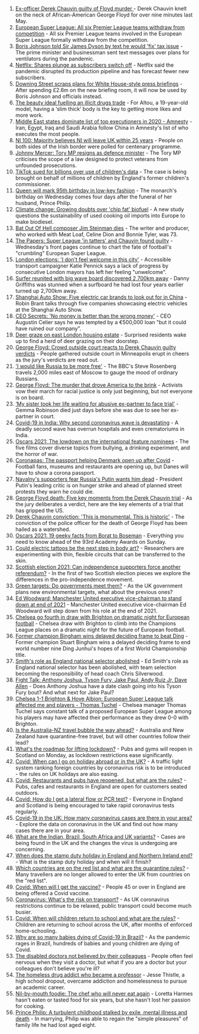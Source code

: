 1. [Ex-officer Derek Chauvin guilty of Floyd murder ](https://www.bbc.co.uk/news/world-us-canada-56818766) - Derek Chauvin knelt on the neck of African-American George Floyd for over nine minutes last May.
2. [European Super League: All six Premier League teams withdraw from competition](https://www.bbc.co.uk/sport/football/56823501) - All six Premier League teams involved in the European Super League formally withdraw from the competition.
3. [Boris Johnson told Sir James Dyson by text he would 'fix' tax issue](https://www.bbc.co.uk/news/uk-politics-56819137) - The prime minister and businessman sent text messages over plans for ventilators during the pandemic.
4. [Netflix: Shares plunge as subscribers switch off](https://www.bbc.co.uk/news/business-56826190) - Netflix said the pandemic disrupted its production pipeline and has forecast fewer new subscribers.
5. [Downing Street scraps plans for White House-style press briefings](https://www.bbc.co.uk/news/uk-politics-56818750) - After spending £2.6m on the new briefing room, it will now be used by Boris Johnson and officials instead.
6. [The beauty ideal fuelling an illicit drugs trade](https://www.bbc.co.uk/news/stories-56819838) - For Altou, a 19-year-old model, having a ‘slim thick’ body is the key to getting more likes and more work.
7. [Middle East states dominate list of top executioners in 2020 - Amnesty](https://www.bbc.co.uk/news/world-middle-east-56817706) - Iran, Egypt, Iraq and Saudi Arabia follow China in Amnesty's list of who executes the most people.
8. [NI 100: Majority believes NI will leave UK within 25 years](https://www.bbc.co.uk/news/uk-northern-ireland-56777985) - People on both sides of the Irish border were polled for centenary programme.
9. [Johnny Mercer: Tory MP resigns as defence minister](https://www.bbc.co.uk/news/uk-politics-56823348) - The Tory MP criticises the scope of a law designed to protect veterans from unfounded prosecutions.
10. [TikTok sued for billions over use of children's data](https://www.bbc.co.uk/news/technology-56815480) - The case is being brought on behalf of millions of children by England's former children's commissioner.
11. [Queen will mark 95th birthday in low-key fashion](https://www.bbc.co.uk/news/uk-56811715) - The monarch's birthday on Wednesday comes four days after the funeral of her husband, Prince Philip.
12. [Climate change: Growing doubts over 'chip fat' biofuel](https://www.bbc.co.uk/news/science-environment-56819257) - A new study questions the sustainability of used cooking oil imports into Europe to make biodiesel.
13. [Bat Out Of Hell composer Jim Steinman dies](https://www.bbc.co.uk/news/entertainment-arts-56825060) - The writer and producer, who worked with Meat Loaf, Celine Dion and Bonnie Tyler, was 73.
14. [The Papers: Super League 'in tatters' and Chauvin found guilty](https://www.bbc.co.uk/news/blogs-the-papers-56825470) - Wednesday's front pages continue to chart the fate of football's "crumbling" European Super League.
15. [London elections: 'I don't feel welcome in this city'](https://www.bbc.co.uk/news/uk-england-london-56815242) - Accessible transport campaigner Katie Pennick says a lack of progress by consecutive London mayors has left her feeling "unwelcome".
16. [Surfer reunited with big wave board discovered 2,700km away](https://www.bbc.co.uk/news/world-australia-56798218) - Danny Griffiths was stunned when a surfboard he had lost four years earlier turned up 2,700km away.
17. [Shanghai Auto Show: Five electric car brands to look out for in China](https://www.bbc.co.uk/news/business-56818957) - Robin Brant talks through five companies showcasing electric vehicles at the Shanghai Auto Show.
18. [CEO Secrets: 'No money is better than the wrong money'](https://www.bbc.co.uk/news/business-56816561) - CEO Augustin Celier says he was tempted by a €500,000 loan "but it could have ruined our company".
19. [Deer graze on east London housing estate](https://www.bbc.co.uk/news/uk-england-london-56819018) - Surprised residents wake up to find a herd of deer grazing on their doorstep.
20. [George Floyd: Crowd outside court reacts to Derek Chauvin guilty verdicts](https://www.bbc.co.uk/news/world-us-canada-56822931) - People gathered outside court in Minneapolis erupt in cheers as the jury's verdicts are read out.
21. ['I would like Russia to be more free'](https://www.bbc.co.uk/news/world-europe-56808468) - The BBC's Steve Rosenberg travels 2,000 miles east of Moscow to gauge the mood of ordinary Russians.
22. [George Floyd: The murder that drove America to the brink](https://www.bbc.co.uk/news/world-us-canada-56825822) - Activists vow their march for racial justice is only just beginning, but not everyone is on board.
23. [‘My sister took her life waiting for abusive ex-partner to face trial’](https://www.bbc.co.uk/news/uk-56539465) - Gemma Robinson died just days before she was due to see her ex-partner in court.
24. [Covid-19 in India: Why second coronavirus wave is devastating](https://www.bbc.co.uk/news/world-asia-india-56811315) - A deadly second wave has overrun hospitals and even crematoriums in India.
25. [Oscars 2021: The lowdown on the international feature nominees](https://www.bbc.co.uk/news/entertainment-arts-56674879) - The five films cover diverse topics from bullying, a drinking experiment, and the horror of war.
26. [Coronapas: The passport helping Denmark open up after Covid](https://www.bbc.co.uk/news/world-europe-56812293) - Football fans, museums and restaurants are opening up, but Danes will have to show a corona passport.
27. [Navalny's supporters fear Russia's Putin wants him dead](https://www.bbc.co.uk/news/world-europe-56812292) - President Putin's leading critic is on hunger strike and ahead of planned street protests they warn he could die.
28. [George Floyd death: Five key moments from the Derek Chauvin trial](https://www.bbc.co.uk/news/world-us-canada-56802198) - As the jury deliberates a verdict, here are the key elements of a trial that has gripped the US.
29. [Derek Chauvin conviction: 'This is monumental. This is historic'](https://www.bbc.co.uk/news/world-us-canada-56824330) - The conviction of the police officer for the death of George Floyd has been hailed as a watershed.
30. [Oscars 2021: 19 geeky facts from Borat to Boseman](https://www.bbc.co.uk/news/entertainment-arts-55325109) - Everything you need to know ahead of the 93rd Academy Awards on Sunday.
31. [Could electric tattoos be the next step in body art?](https://www.bbc.co.uk/news/business-56561708) - Researchers are experimenting with thin, flexible circuits that can be transferred to the skin.
32. [Scottish election 2021: Can independence supporters force another referendum?](https://www.bbc.co.uk/news/uk-scotland-scotland-politics-56806107) - In the first of two Scottish election pieces we explore the differences in the pro-independence movement. 
33. [Green targets: Do governments meet them?](https://www.bbc.co.uk/news/54988317) - As the UK government plans new environmental targets, what about the previous ones?
34. [Ed Woodward: Manchester United executive vice-chairman to stand down at end of 2021](https://www.bbc.co.uk/sport/football/56824130) - Manchester United executive vice-chairman Ed Woodward will step down from his role at the end of 2021.
35. [Chelsea go fourth in draw with Brighton on dramatic night for European football](https://www.bbc.co.uk/sport/football/56728001) - Chelsea draw with Brighton to climb into the Champions League places on a dramatic night for the future of European football.
36. [Former champion Bingham wins delayed deciding frame to beat Ding](https://www.bbc.co.uk/sport/snooker/56814796) - Former champion Stuart Bingham wins a delayed deciding frame to end world number nine Ding Junhui's hopes of a first World Championship title.
37. [Smith's role as England national selector abolished](https://www.bbc.co.uk/sport/cricket/56822502) - Ed Smith's role as England national selector has been abolished, with team selection becoming the responsibility of head coach Chris Silverwood.
38. [Fight Talk: Anthony Joshua, Tyson Fury, Jake Paul, Andy Ruiz Jr, Dave Allen](https://www.bbc.co.uk/sport/boxing/56806740) - Does Anthony Joshua have a date clash going into his Tyson Fury bout? And what next for Jake Paul?
39. [Chelsea 1-1 Brighton & Hove Albion: European Super League talk affected me and players - Thomas Tuchel](https://www.bbc.co.uk/sport/av/football/56825230) - Chelsea manager Thomas Tuchel says constant talk of a proposed European Super League among his players may have affected their performance as they drew 0-0 with Brighton.
40. [Is the Australia-NZ travel bubble the way ahead?](https://www.bbc.co.uk/news/business-56796943) - Australia and New Zealand have quarantine-free travel, but will other countries follow their lead?
41. [What's the roadmap for lifting lockdown?](https://www.bbc.co.uk/news/explainers-52530518) - Pubs and gyms will reopen in Scotland on Monday, as lockdown restrictions ease significantly.
42. [Covid: When can I go on holiday abroad or in the UK?](https://www.bbc.co.uk/news/explainers-52646738) - A traffic light system ranking foreign countries by coronavirus risk is to be introduced - the rules on UK holidays are also easing.
43. [Covid: Restaurants and pubs have reopened, but what are the rules?](https://www.bbc.co.uk/news/business-52977388) - Pubs, cafes and restaurants in England are open for customers seated outdoors.
44. [Covid: How do I get a lateral flow or PCR test?](https://www.bbc.co.uk/news/health-51943612) - Everyone in England and Scotland is being encouraged to take rapid coronavirus tests regularly.
45. [Covid-19 in the UK: How many coronavirus cases are there in your area?](https://www.bbc.co.uk/news/uk-51768274) - Explore the data on coronavirus in the UK and find out how many cases there are in your area.
46. [What are the Indian, Brazil, South Africa and UK variants?](https://www.bbc.co.uk/news/health-55659820) - Cases are being found in the UK and the changes the virus is undergoing are concerning.
47. [When does the stamp duty holiday in England and Northern Ireland end?](https://www.bbc.co.uk/news/business-53319433) - What is the stamp duty holiday and when will it finish?
48. [Which countries are on the red list and what are the quarantine rules?](https://www.bbc.co.uk/news/explainers-52544307) - Many travellers are no longer allowed to enter the UK from countries on the "red list".
49. [Covid: When will I get the vaccine?](https://www.bbc.co.uk/news/health-55045639) - People 45 or over in England are being offered a Covid vaccine.
50. [Coronavirus: What's the risk on transport?](https://www.bbc.co.uk/news/health-51736185) - As UK coronavirus restrictions continue to be relaxed, public transport could become much busier.
51. [Covid: When will children return to school and what are the rules?](https://www.bbc.co.uk/news/education-51643556) - Children are returning to school across the UK, after months of enforced home-schooling.
52. [Why are so many babies dying of Covid-19 in Brazil?](https://www.bbc.co.uk/news/world-latin-america-56696907) - As the pandemic rages in Brazil, hundreds of babies and young children are dying of Covid.
53. [The disabled doctors not believed by their colleagues](https://www.bbc.co.uk/news/disability-56244376) - People often feel nervous when they visit a doctor, but what if you are a doctor but your colleagues don't believe you're ill?
54. [The homeless drug addict who became a professor](https://www.bbc.co.uk/news/stories-55559382) - Jesse Thistle, a high school dropout, overcame addiction and homelessness to pursue an academic career.
55. [Nil-by-mouth foodie: The chef who will never eat again](https://www.bbc.co.uk/news/stories-56688582) - Loretta Harmes hasn't eaten or tasted food for six years, but she hasn't lost her passion for cooking.
56. [Prince Philip: A turbulent childhood stalked by exile, mental illness and death](https://www.bbc.co.uk/news/uk-56690270) - In marrying, Philip was able to regain the "simple pleasures" of family life he had lost aged eight.
